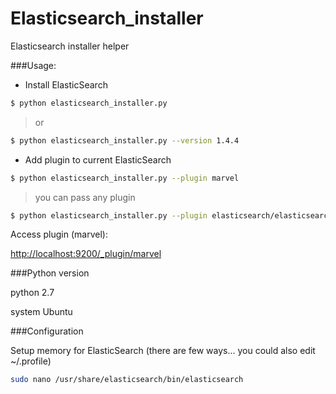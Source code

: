 # Elasticsearch_installer
Elasticsearch installer helper

###Usage:
- Install ElasticSearch
```sh
$ python elasticsearch_installer.py
```
> or

```sh
$ python elasticsearch_installer.py --version 1.4.4
```
- Add plugin to current ElasticSearch
```sh
$ python elasticsearch_installer.py --plugin marvel
```
> you can pass any plugin

```sh
$ python elasticsearch_installer.py --plugin elasticsearch/elasticsearch-river-rabbitmq/2.5.0
```
Access plugin (marvel):

[http://localhost:9200/_plugin/marvel](http://localhost:9200/_plugin/marvel)

###Python version

python 2.7

system Ubuntu


###Configuration

Setup memory for ElasticSearch (there are few ways... you could also edit ~/.profile)
```sh
sudo nano /usr/share/elasticsearch/bin/elasticsearch
```
